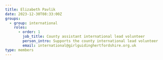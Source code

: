```yaml
---
title: Elizabeth Pavlik
date: 2023-12-30T08:33:00Z
groups:
  - group: international
    roles:
      - order: 1
        job_title: County assistant international lead volunteer
        person_intro: Supports the county international lead volunteer with promoting and organising international trips.
        email: international@girlguidinghertfordshire.org.uk
type: members
---
```

